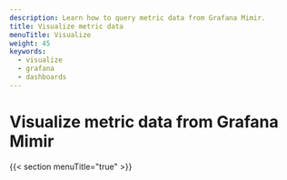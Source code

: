 ```yaml
---
description: Learn how to query metric data from Grafana Mimir.
title: Visualize metric data
menuTitle: Visualize
weight: 45
keywords:
  - visualize
  - grafana
  - dashboards
---
```


# Visualize metric data from Grafana Mimir

{{< section menuTitle="true" >}}
